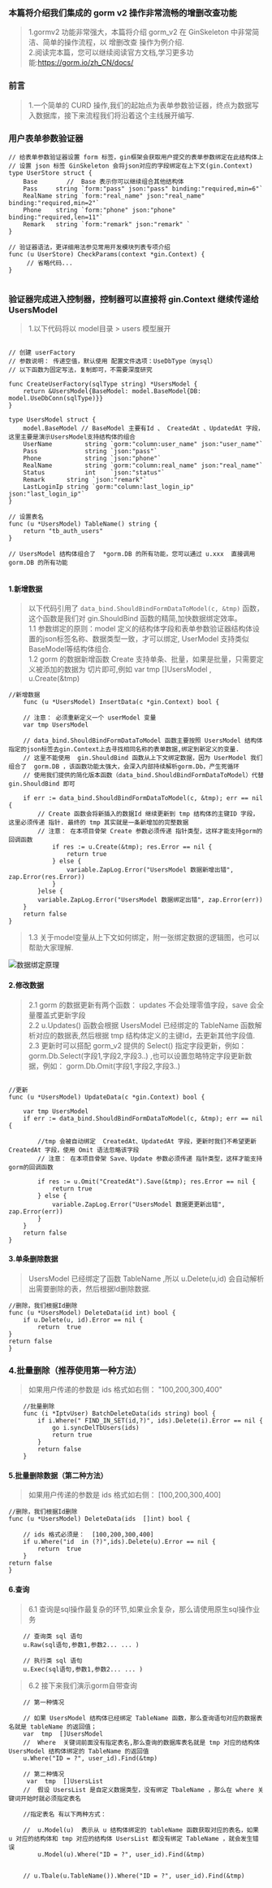 ###  本篇将介绍我们集成的 gorm v2 操作非常流畅的增删改查功能    
> 1.gormv2 功能非常强大，本篇将介绍 gorm_v2 在 GinSkeleton 中非常简洁、简单的操作流程，以 增删改查 操作为例介绍.      
> 2.阅读完本篇，您可以继续阅读官方文档,学习更多功能:https://gorm.io/zh_CN/docs/    

###  前言  
> 1.一个简单的 CURD 操作,我们的起始点为表单参数验证器，终点为数据写入数据库，接下来流程我们将沿着这个主线展开编写.  

### 用户表单参数验证器  
```code  
// 给表单参数验证器设置 form 标签，gin框架会获取用户提交的表单参数绑定在此结构体上
// 设置 json 标签 GinSkeleton 会将json对应的字段绑定在上下文(gin.Context)
type UserStore struct {
	Base        //  Base 表示你可以继续组合其他结构体
	Pass     string `form:"pass" json:"pass" binding:"required,min=6"`
	RealName string `form:"real_name" json:"real_name" binding:"required,min=2"`
	Phone    string `form:"phone" json:"phone" binding:"required,len=11"`
	Remark   string `form:"remark" json:"remark" `
}

// 验证器语法，更详细用法参见常用开发模块列表专项介绍
func (u UserStore) CheckParams(context *gin.Context) {
     // 省略代码...
}


```

###  验证器完成进入控制器，控制器可以直接将 gin.Context 继续传递给 UsersModel
> 1.以下代码将以 model目录 > users 模型展开
```code  

// 创建 userFactory
// 参数说明： 传递空值，默认使用 配置文件选项：UseDbType（mysql）
// 以下函数为固定写法，复制即可，不需要深度研究  

func CreateUserFactory(sqlType string) *UsersModel {
	return &UsersModel{BaseModel: model.BaseModel{DB: model.UseDbConn(sqlType)}}
}

type UsersModel struct {
	model.BaseModel // BaseModel 主要有Id 、 CreatedAt 、UpdatedAt 字段，这里主要是演示UsersModel支持结构体的组合
	UserName         string `gorm:"column:user_name" json:"user_name"`
	Pass             string `json:"pass"`
	Phone            string `json:"phone"`
	RealName         string `gorm:"column:real_name" json:"real_name"`
	Status           int    `json:"status"`
	Remark      string `json:"remark"`
	LastLoginIp string `gorm:"column:last_login_ip" json:"last_login_ip"`
}

// 设置表名
func (u *UsersModel) TableName() string {
	return "tb_auth_users"
}

// UsersModel 结构体组合了  *gorm.DB 的所有功能，您可以通过 u.xxx  直接调用 gorm.DB 的所有功能


```
    
####  1.新增数据  
> 以下代码引用了 `data_bind.ShouldBindFormDataToModel(c, &tmp)` 函数，这个函数是我们对 gin.ShouldBind 函数的精简,加快数据绑定效率。  
> 1.1 参数绑定的原则：model 定义的结构体字段和表单参数验证器结构体设置的json标签名称、数据类型一致，才可以绑定, UserModel 支持类似BaseModel等结构体组合.   
> 1.2 gorm 的数据新增函数 Create 支持单条、批量，如果是批量，只需要定义被添加的数据为 切片即可,例如  	var tmp []UsersModel ,    u.Create(&tmp)    

```code  
//新增数据
	func (u *UsersModel) InsertData(c *gin.Context) bool {
    
    // 注意： 必须重新定义一个 userModel 变量
	var tmp UsersModel
	
	// data_bind.ShouldBindFormDataToModel 函数主要按照 UsersModel 结构体指定的json标签去gin.Context上去寻找相同名称的表单数据,绑定到新定义的变量.
	// 这里不能使用  gin.ShouldBind 函数从上下文绑定数据，因为 UserModel 我们组合了  gorm.DB ，该函数功能太强大，会深入内部持续解析gorm.Db，产生死循环  
	// 使用我们提供的简化版本函数（data_bind.ShouldBindFormDataToModel）代替 gin.ShouldBind 即可   
	
	if err := data_bind.ShouldBindFormDataToModel(c, &tmp); err == nil {
		// Create 函数会将新插入的数据Id 继续更新到 tmp 结构体的主键ID 字段，这里必须传递 指针. 最终的 tmp 其实就是一条新增加的完整数据
		// 注意： 在本项目骨架 Create 参数必须传递 指针类型，这样才能支持gorm的回调函数
			if res := u.Create(&tmp); res.Error == nil {
				return true
			} else {
				variable.ZapLog.Error("UsersModel 数据新增出错", zap.Error(res.Error))
			}
		}else {
		variable.ZapLog.Error("UsersModel 数据绑定出错", zap.Error(err))
	}
	return false
}

```
> 1.3 关于model变量从上下文如何绑定，附一张绑定数据的逻辑图，也可以帮助大家理解.  

![数据绑定原理](https://www.ginskeleton.com/images/bind_explain.png)

####  2.修改数据  
> 2.1 gorm 的数据更新有两个函数： updates 不会处理零值字段，save 会全量覆盖式更新字段    
> 2.2 u.Updates()  函数会根据 UsersModel 已经绑定的 TableName 函数解析对应的数据表,然后根据 tmp 结构体定义的主键Id，去更新其他字段值.    
> 2.3 更新时可以搭配 gorm_v2 提供的 Select() 指定字段更新，例如：gorm.Db.Select(字段1,字段2,字段3..) ,也可以设置忽略特定字段更新数据，例如： gorm.Db.Omit(字段1,字段2,字段3..)  
```code

//更新
func (u *UsersModel) UpdateData(c *gin.Context) bool {
	
	var tmp UsersModel
	if err := data_bind.ShouldBindFormDataToModel(c, &tmp); err == nil {
		
		//tmp 会被自动绑定  CreatedAt、UpdatedAt 字段，更新时我们不希望更新 CreatedAt 字段，使用 Omit 语法忽略该字段
		// 注意： 在本项目骨架 Save、Update 参数必须传递 指针类型，这样才能支持gorm的回调函数
		
		if res := u.Omit("CreatedAt").Save(&tmp); res.Error == nil {
			return true
		} else {
			variable.ZapLog.Error("UsersModel 数据更更新出错", zap.Error(err))
		}
	}
	return false
}

```

####  3.单条删除数据  
> UsersModel 已经绑定了函数 TableName ,所以 u.Delete(u,id)  会自动解析出需要删除的表，然后根据Id删除数据.  

```code
//删除，我们根据Id删除
func (u *UsersModel) DeleteData(id int) bool {
    if u.Delete(u, id).Error == nil {
        return  true
}
return false
}

```

### 4.批量删除（推荐使用第一种方法）
> 如果用户传递的参数是  ids 格式如右侧： "100,200,300,400"
```code
    //批量删除
    func (i *IptvUser) BatchDeleteData(ids string) bool {
        if i.Where(" FIND_IN_SET(id,?)", ids).Delete(i).Error == nil {
            go i.syncDelTbUsers(ids)
            return true
        }
        return false
    }
```
####  5.批量删除数据（第二种方法）
> 如果用户传递的参数是  ids 格式如右侧： [100,200,300,400]

```code
//删除，我们根据Id删除
func (u *UsersModel) DeleteData(ids  []int) bool {

    // ids 格式必须是：  [100,200,300,400]
    if u.Where("id  in (?)",ids).Delete(u).Error == nil {
        return  true
    }
return false
}

```

####  6.查询 
> 6.1 查询是sql操作最复杂的环节,如果业余复杂，那么请使用原生sql操作业务
```code
    // 查询类 sql 语句
    u.Raw(sql语句,参数1,参数2... ... )

    // 执行类 sql 语句
    u.Exec(sql语句,参数1,参数2... ... )
```
> 6.2 接下来我们演示gorm自带查询     
```code
    // 第一种情况   

    // 如果 UsersModel 结构体已经绑定 TableName 函数，那么查询语句对应的数据表名就是 tableName 的返回值； 
    var  tmp  []UsersModel
    //  Where  关键词前面没有指定表名,那么查询的数据库表名就是 tmp 对应的结构体 UsersModel 结构体绑定的 TableName 的返回值
    u.Where("ID = ?", user_id).Find(&tmp)

    // 第二种情况  
     var  tmp  []UsersList
	//  假设 UsersList 是自定义数据类型，没有绑定 TbaleName ，那么在 where 关键词开始时就必须指定表名
	
	//指定表名 有以下两种方式：
	
	//  u.Model(u)  表示从 u 结构体绑定的 tableName 函数获取对应的表名，如果 u 对应的结构体和 tmp 对应的结构体 UsersList 都没有绑定 TableName ，就会发生错误  
        u.Model(u).Where("ID = ?", user_id).Find(&tmp)  
        
        
    // u.Tbale(u.TableName()).Where("ID = ?", user_id).Find(&tmp)

```

